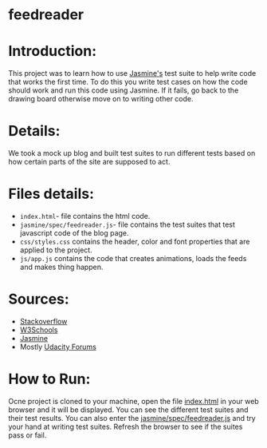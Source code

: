 # feedreader

# Introduction:

This project was to learn how to use [Jasmine's](https://jasmine.github.io/2.0/introduction.html#section-Asynchronous_Support) test suite to help write code that works the first time.  To do this you write test cases on how the code should work and run this code using Jasmine.  If it fails, go back to the drawing board otherwise move on to writing other code.

# Details:

We took a mock up blog and built test suites to run different tests based on how certain parts of the site are supposed to act.  

# Files details:

- `index.html`- file contains the html code.
- `jasmine/spec/feedreader.js`- file contains the test suites that test javascript code of the blog page.
- `css/styles.css` contains the header, color and font properties that are applied to the project.
- `js/app.js` contains the code that creates animations, loads the feeds and makes thing happen.

# Sources:

* [Stackoverflow](https://stackoverflow.com/)
* [W3Schools](https://www.w3schools.com/)
* [Jasmine](https://jasmine.github.io/2.0/introduction.html#section-Asynchronous_Support)
* Mostly [Udacity Forums](https://discussions.udacity.com/c/nd001-front-end-broadcast)

# How to Run:

Ocne project is cloned to your machine, open the file [index.html](index.html) in your web browser and it
will be displayed.  You can see the different test suites and their test results.  You can also enter the [jasmine/spec/feedreader.js](jasmine/spec/feedreader.js) and try your hand at writing test suites.  Refresh the browser to see if the suites pass or fail.
